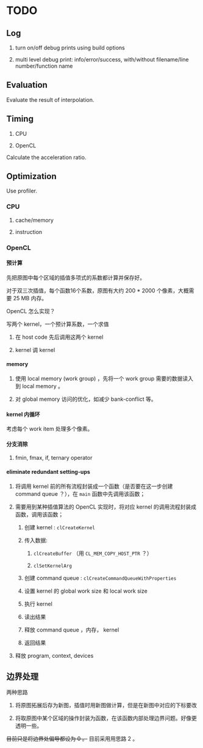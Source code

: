 # TODO

## Log

1. turn on/off debug prints using build options

1. multi level debug print: info/error/success, with/without filename/line number/function name

## Evaluation

Evaluate the result of interpolation.

## Timing

1. CPU

1. OpenCL

Calculate the acceleration ratio.

## Optimization

Use profiler.

### CPU

1. cache/memory

1. instruction

### OpenCL

#### 预计算

先把原图中每个区域的插值多项式的系数都计算并保存好。

对于双三次插值，每个函数16个系数，原图有大约 200 * 2000 个像素，大概需要 25 MB 内存。

OpenCL 怎么实现？

写两个 kernel，一个预计算系数，一个求值

1. 在 host code 先后调用这两个 kernel

1. kernel 调 kernel

#### memory

1. 使用 local memory (work group) ，先将一个 work group 需要的数据读入到 local memory 。

1. 对 global memory 访问的优化，如减少 bank-conflict 等。

#### kernel 内循环

考虑每个 work item 处理多个像素。

#### 分支消除

1. fmin, fmax, if, ternary operator

#### eliminate redundant setting-ups

1. 将调用 kernel 前的所有流程封装成一个函数（是否要在这一步创建 command queue ？），在 `main` 函数中先调用该函数；

1. 需要用到某种插值算法的 OpenCL 实现时，将对应 kernel 的调用流程封装成函数，调用该函数；

    1. 创建 kernel : `clCreateKernel`

    1. 传入数据:
        
        1. `clCreateBuffer` （用 `CL_MEM_COPY_HOST_PTR` ？）
        
        1. `clSetKernelArg`

    1. 创建 command queue : `clCreateCommandQueueWithProperties`

    1. 设置 kernel 的 global work size 和 local work size

    1. 执行 kernel

    1. 读出结果

    1. 释放 command queue ，内存， kernel

    1. 返回结果

1. 释放 program, context, devices

## 边界处理

两种思路

1. 将原图拓展后存为新图，插值时用新图做计算，但是在新图中对应的下标要改

1. 将取原图中某个区域的操作封装为函数，在该函数内部处理边界问题。好像更透明一些。

<del>目前只是将边界处偏导都设为 0 。</del> 目前采用用思路 2 。